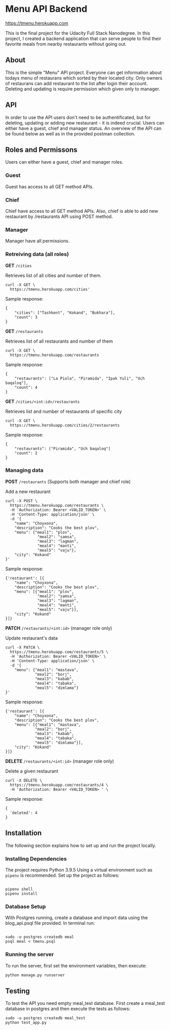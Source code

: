# Menu API Backend

https://tmenu.herokuapp.com

This is the final project for the Udacity Full Stack Nanodegree. In this project, I created a backend application that can serve people to find their favorite meals from nearby restaurants without going out.

## About

This is the simple "Menu" API project. Everyone can get information about todays menu of restaurans which sorted by their located city. Only owners of restaurans can add restaurant to the list after login their account. Deleting and updating is require permission which given only to manager.

## API

In order to use the API users don't need to be authentificated, but for deleting, updating or adding new restaurant - it is indeed crucial. Users can either have a guest, chief and manager status. An overview of the API can be found below as well as in the provided postman collection.

## Roles and  Permissons
Users can either have a guest, chief and manager roles.

### Guest
Guest has access to all GET method APIs.

### Chief
Chief have access to all GET method APIs. Also, chief is able to add new restaurant by /restaurants API using POST method.

### Manager
Manager have all permissions.

### Retreiving data (all roles)

**GET** `/cities`

Retrieves list of all cities and number of them.

```
curl -X GET \
  https://tmenu.herokuapp.com/cities'
```

Sample response:
```
{
    "cities": ["Tashkent", "Kokand", "Bukhara"],
    "count": 3
}
```

**GET** `/restaurants`

Retrieves list of all restaurants and number of them

```
curl -X GET \
  https://tmenu.herokuapp.com/restaurants
```

Sample response:
```
{
    "restaurants": ["La Piola", "Piramida", "Ipak Yuli", "Uch baqaloq"],
    "count": 4
}
```

**GET** `/cities/<int:id>/restaurants`

Retrieves list and number of restaurants of specific city

```
curl -X GET \
  https://tmenu.herokuapp.com/cities/2/restaurants
```

Sample response:
```
{
    "restaurants": ["Piramida", "Uch baqaloq"]
    "count": 2
}
```

### Managing data

**POST** `/restaurants` (Supports both manager and chief role)

Add a new restaurant

```
curl -X POST \
  https://tmenu.herokuapp.com/restaurants \
  -H 'Authorization: Bearer <VALID_TOKEN>' \
  -H 'Content-Type: application/json' \
  -d '{
    "name": "Choyxona",
    "description": "Cooks the best plov",
    "menu": {"meal1": "plov",
              "meal2": "samsa",
              "meal3": "lagman",
              "meal4": "manti",
              "meal5": "vaju"},
    "city": "Kokand"
}'
```
Sample response:
```
{'restaurant': [{
    "name": "Choyxona",
    "description": "Cooks the best plov",
    "menu": [{"meal1": "plov",
              "meal2": "samsa",
              "meal3": "lagman",
              "meal4": "manti",
              "meal5": "vaju"}],
    "city": "Kokand"
}]}
```

**PATCH** `/restaurants/<int:id>` (manager role only)

Update restaurant's data

```
curl -X PATCH \
  https://tmenu.herokuapp.com/restaurants/5 \
  -H 'Authorization: Bearer <VALID_TOKEN>' \
  -H 'Content-Type: application/json' \
  -d '{
    "menu": {"meal1": "mastava",
             "meal2": "borj",
             "meal3": "kabab",
             "meal4": "tabaka",
             "meal5": "dimlama"}
}'
```
Sample response:
```
{'restaurant': [{
    "name": "Choyxona",
    "description": "Cooks the best plov",
    "menu": [{"meal1": "mastava",
             "meal2": "borj",
             "meal3": "kabab",
             "meal4": "tabaka",
             "meal5": "dimlama"}],
    "city": "Kokand"
}]}
```


**DELETE** `/restaurants/<int:id>` (manager role only)

Delete a given restaurant

```
curl -X DELETE \
  https://tmenu.herokuapp.com/restaurants/4 \
  -H 'Authorization: Bearer <VALID_TOKEN> ' \

```
Sample response:
```
{
  'deleted': 4
}
```

## Installation

The following section explains how to set up and run the project locally.

### Installing Dependencies

The project requires Python 3.9.5 Using a virtual environment such as `pipenv` is recommended. Set up the project as follows:

```

pipenv shell
pipenv install

```
### Database Setup


With Postgres running, create a database and import data using the blog_api.psql file provided. In terminal run:
```

sudo -u postgres createdb meal
psql meal < tmenu.psql
```

### Running the server

To run the server, first set the environment variables, then execute:

```bash
python manage.py runserver
```

## Testing

To test the API you need empty meal_test database. First create a meal_test database in postgres and then execute the tests as follows:

```
sudo -u postgres createdb meal_test
python test_app.py
```
